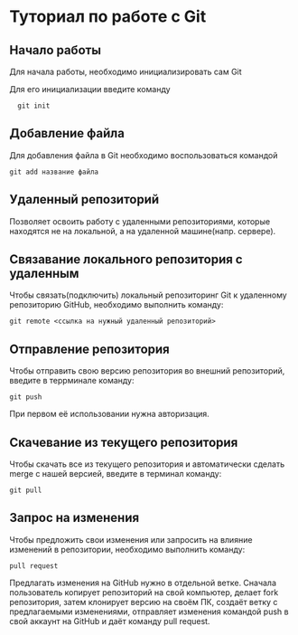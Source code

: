 # Туториал по работе с Git

## Начало работы

Для начала работы, необходимо инициализировать сам Git

Для его инициализации введите команду 

```
  git init
```

## Добавление файла

Для добавления файла в Git необходимо воспользоваться командой 

```
git add название файла
```
## Удаленный репозиторий

Позволяет освоить работу с удаленными репозиториями, которые находятся не на локальной, а на удаленной машине(напр. сервере).

## Связавание локального репозитория с удаленным

Чтобы связать(подключить) локальный репозиторинг Git к удаленному репозиторию GitHub, необходимо выполнить команду:

    git remote <ссылка на нужный удаленный репозиторий>

## Отправление репозитория

Чтобы отправить свою версию репозитория во
внешний репозиторий, введите в террминале команду:

    git push

При первом её использовании нужна авторизация.

## Скачевание из текущего репозитория

Чтобы скачать все из текущего репозитория и автоматически сделать merge с нашей версией, введите в терминал команду:

    git pull

## Запрос на изменения 

Чтобы предложить свои изменения или запросить на влияние изменений в репозитории, необходимо выполнить команду:

    pull request 

Предлагать изменения на GitHub нужно в отдельной ветке. Сначала пользователь копирует репозиторий на свой компьютер, делает fork репозитория, затем клонирует версию на своём ПК, создаёт ветку с предлагаемыми изменениями, отправляет изменения командой push в свой аккаунт на GitHub и даёт команду pull request. 